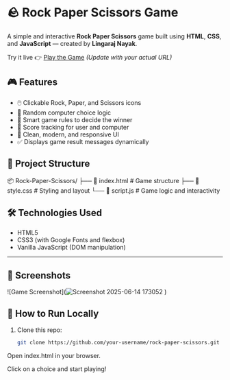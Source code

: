 # 🪨 Rock Paper Scissors Game

A simple and interactive **Rock Paper Scissors** game built using **HTML**, **CSS**, and **JavaScript** — created by **Lingaraj Nayak**.

Try it live 👉 [Play the Game](https://lingaa-2005.github.io/Stone-Paper-Scissors-Game/) *(Update with your actual URL)*

## 🎮 Features

- 🖱️ Clickable Rock, Paper, and Scissors icons
- 🤖 Random computer choice logic
- 🧠 Smart game rules to decide the winner
- 🧾 Score tracking for user and computer
- 🎨 Clean, modern, and responsive UI
- ✅ Displays game result messages dynamically


## 📁 Project Structure

📦 Rock-Paper-Scissors/
├── 📄 index.html # Game structure
├── 🎨 style.css # Styling and layout
└── 🧠 script.js # Game logic and interactivity


## 🛠️ Technologies Used

- HTML5
- CSS3 (with Google Fonts and flexbox)
- Vanilla JavaScript (DOM manipulation)

---

## 📸 Screenshots

![Game Screenshot](![Screenshot 2025-06-14 173052](https://github.com/user-attachments/assets/51bdb3ac-56ba-4447-b1ef-2ce6019dc63d)
) 


## 🚀 How to Run Locally

1. Clone this repo:
   ```bash
   git clone https://github.com/your-username/rock-paper-scissors.git
Open index.html in your browser.

Click on a choice and start playing!
